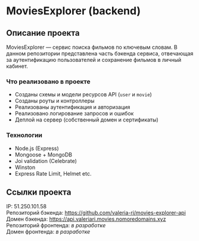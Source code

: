 # MoviesExplorer (backend)

## Описание проекта

MoviesExplorer — сервис поиска фильмов по ключевым словам. В данном репозитории представлена часть бэкенда сервиса, отвечающая за аутентификацию пользователей и сохранение фильмов в личный кабинет.

### Что реализовано в проекте

* Созданы схемы и модели ресурсов API (`user` и `movie`)
* Созданы роуты и контроллеры
* Реализованы аутентификация и авторизация
* Реализовано логирование запросов и ошибок
* Деплой на сервер (собственный домен и сертификаты)

### Технологии

* Node.js (Express)
* Mongoose + MongoDB
* Joi validation (Celebrate)
* Winston
* Express Rate Limit, Helmet etc.

## Ссылки проекта

IP: 51.250.101.58  
Репозиторий бэкенда: https://github.com/valeria-ri/movies-explorer-api  
Домен бэкенда: https://api.valeriari.movies.nomoredomains.xyz  
Репозиторий фронтенда: _в разработке_  
Домен фронтенда: _в разработке_
